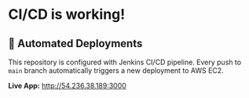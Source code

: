 ﻿# CI/CD is working!

## 🚀 Automated Deployments

This repository is configured with Jenkins CI/CD pipeline. Every push to `main` branch automatically triggers a new deployment to AWS EC2.

**Live App:** http://54.236.38.189:3000  


